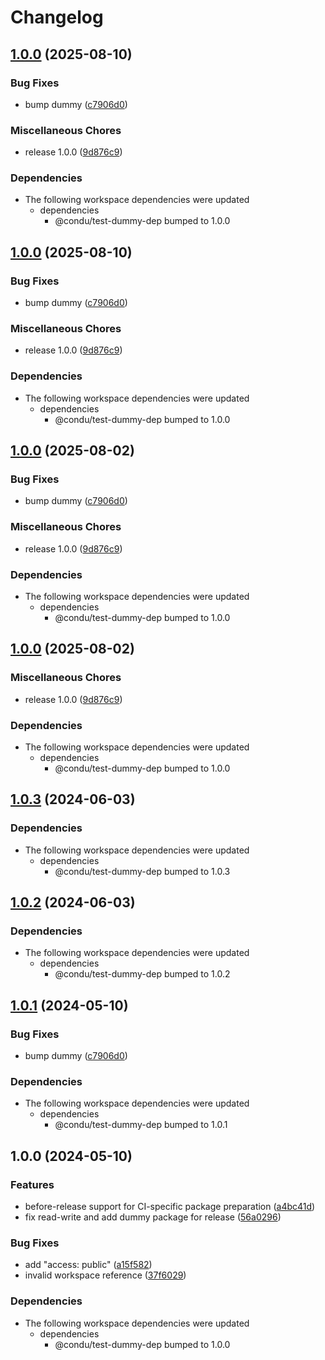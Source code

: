 # Changelog

## [1.0.0](https://github.com/niieani/condu/compare/@condu/test-dummy@1.0.0...@condu/test-dummy@1.0.0) (2025-08-10)


### Bug Fixes

* bump dummy ([c7906d0](https://github.com/niieani/condu/commit/c7906d07d21f9d64ee7387a9eded4de17321eedb))


### Miscellaneous Chores

* release 1.0.0 ([9d876c9](https://github.com/niieani/condu/commit/9d876c9fba8dbc305ac5be25e6f4fda47d6400b9))


### Dependencies

* The following workspace dependencies were updated
  * dependencies
    * @condu/test-dummy-dep bumped to 1.0.0

## [1.0.0](https://github.com/niieani/condu/compare/@condu/test-dummy@1.0.0...@condu/test-dummy@1.0.0) (2025-08-10)


### Bug Fixes

* bump dummy ([c7906d0](https://github.com/niieani/condu/commit/c7906d07d21f9d64ee7387a9eded4de17321eedb))


### Miscellaneous Chores

* release 1.0.0 ([9d876c9](https://github.com/niieani/condu/commit/9d876c9fba8dbc305ac5be25e6f4fda47d6400b9))


### Dependencies

* The following workspace dependencies were updated
  * dependencies
    * @condu/test-dummy-dep bumped to 1.0.0

## [1.0.0](https://github.com/niieani/condu/compare/@condu/test-dummy@1.0.0...@condu/test-dummy@1.0.0) (2025-08-02)


### Bug Fixes

* bump dummy ([c7906d0](https://github.com/niieani/condu/commit/c7906d07d21f9d64ee7387a9eded4de17321eedb))


### Miscellaneous Chores

* release 1.0.0 ([9d876c9](https://github.com/niieani/condu/commit/9d876c9fba8dbc305ac5be25e6f4fda47d6400b9))


### Dependencies

* The following workspace dependencies were updated
  * dependencies
    * @condu/test-dummy-dep bumped to 1.0.0

## [1.0.0](https://github.com/niieani/condu/compare/@condu/test-dummy@1.0.3...@condu/test-dummy@1.0.0) (2025-08-02)


### Miscellaneous Chores

* release 1.0.0 ([9d876c9](https://github.com/niieani/condu/commit/9d876c9fba8dbc305ac5be25e6f4fda47d6400b9))


### Dependencies

* The following workspace dependencies were updated
  * dependencies
    * @condu/test-dummy-dep bumped to 1.0.0

## [1.0.3](https://github.com/niieani/toolchain/compare/@condu/test-dummy@1.0.2...@condu/test-dummy@1.0.3) (2024-06-03)


### Dependencies

* The following workspace dependencies were updated
  * dependencies
    * @condu/test-dummy-dep bumped to 1.0.3

## [1.0.2](https://github.com/niieani/toolchain/compare/@condu/test-dummy@1.0.1...@condu/test-dummy@1.0.2) (2024-06-03)


### Dependencies

* The following workspace dependencies were updated
  * dependencies
    * @condu/test-dummy-dep bumped to 1.0.2

## [1.0.1](https://github.com/niieani/toolchain/compare/@condu/test-dummy@1.0.0...@condu/test-dummy@1.0.1) (2024-05-10)


### Bug Fixes

* bump dummy ([c7906d0](https://github.com/niieani/toolchain/commit/c7906d07d21f9d64ee7387a9eded4de17321eedb))


### Dependencies

* The following workspace dependencies were updated
  * dependencies
    * @condu/test-dummy-dep bumped to 1.0.1

## 1.0.0 (2024-05-10)


### Features

* before-release support for CI-specific package preparation ([a4bc41d](https://github.com/niieani/toolchain/commit/a4bc41db5acb65a19870adf8a391689b34411528))
* fix read-write and add dummy package for release ([56a0296](https://github.com/niieani/toolchain/commit/56a0296df80933c6a908d78e1f30318a9c46e0f1))


### Bug Fixes

* add "access: public" ([a15f582](https://github.com/niieani/toolchain/commit/a15f5827715367a3cdd2d39edbb7c63af7b2f9a8))
* invalid workspace reference ([37f6029](https://github.com/niieani/toolchain/commit/37f6029848a43f06627f0ee2f7fcef4e535a7d07))


### Dependencies

* The following workspace dependencies were updated
  * dependencies
    * @condu/test-dummy-dep bumped to 1.0.0
